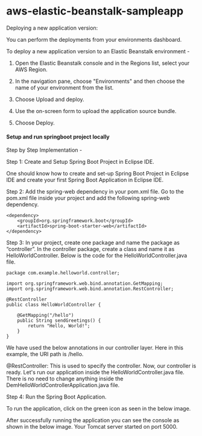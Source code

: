 # aws-elastic-beanstalk-sampleapp

Deploying a new application version:

You can perform the deployments from your environments dashboard.

To deploy a new application version to an Elastic Beanstalk environment -

1. Open the Elastic Beanstalk console and in the Regions list, select your AWS Region.

2. In the navigation pane, choose "Environments" and then choose the name of your environment from the list.

3. Choose Upload and deploy.

4. Use the on-screen form to upload the application source bundle.

5. Choose Deploy.

#### Setup and run springboot project locally

Step by Step Implementation -


Step 1: Create and Setup Spring Boot Project in Eclipse IDE.

   One should know how to create and set-up Spring Boot Project in Eclipse IDE and create your first Spring Boot Application in Eclipse IDE. 

Step 2: Add the spring-web dependency in your pom.xml file. Go to the pom.xml file inside your project and add the following spring-web dependency.

```
<dependency>
    <groupId>org.springframework.boot</groupId>
    <artifactId>spring-boot-starter-web</artifactId>
</dependency>
```

Step 3: In your project, create one package and name the package as “controller”. In the controller package, create a class and name it as HelloWorldController. Below is the code for the HelloWorldController.java file.

```
package com.example.helloworld.controller;

import org.springframework.web.bind.annotation.GetMapping;
import org.springframework.web.bind.annotation.RestController;

@RestController
public class HelloWorldController {

    @GetMapping("/hello")
    public String sendGreetings() {
        return "Hello, World!";
    }
}
```

We have used the below annotations in our controller layer. Here in this example, the URI path is /hello.

@RestController: This is used to specify the controller.
Now, our controller is ready. Let's run our application inside the HelloWorldController.java file. There is no need to change anything inside the DemHelloWorldControllerApplication.java file.  

Step 4: Run the Spring Boot Application.

To run the application, click on the green icon as seen in the below image. 

After successfully running the application you can see the console as shown in the below image. Your Tomcat server started on port 5000. 

